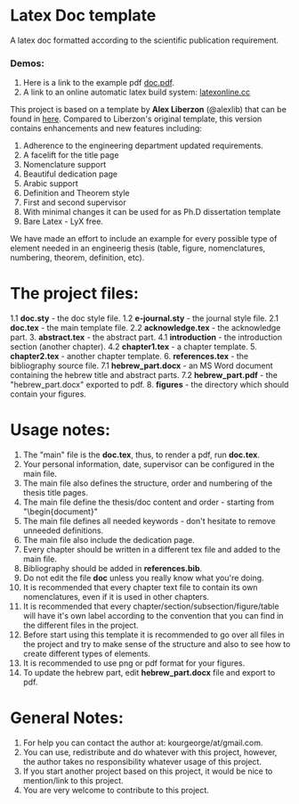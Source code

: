 # Latex Doc template
A latex doc formatted according to the scientific publication requirement.

### Demos:
1. Here is a link to the example pdf [doc.pdf](doc.pdf).
2. A link to an online automatic latex build system: [latexonline.cc](https://latexonline.cc/compile?git=https%3A%2F%2Fgithub.com%2FLaGuer%2Fdoc-latex&target=main.tex&command=pdflatex)


This project is based on a template by **Alex Liberzon** (@alexlib) that can be found in [here](https://github.com/alexlib/tau_thesis_lyx_template).
Compared to Liberzon's original template, this version contains enhancements and new features including:

1. Adherence to the engineering department updated requirements.
2. A facelift for the title page
3. Nomenclature support
4. Beautiful dedication page
4. Arabic support
5. Definition and Theorem style
6. First and second supervisor
7. With minimal changes it can be used for as Ph.D dissertation template
8. Bare Latex - LyX free.

We have made an effort to include an example for every possible type of element needed in an engineerig thesis (table, figure, nomenclatures, numbering, theorem, definition, etc).

**The project files:**
======

1.1 **doc.sty** - the doc style file.
1.2 **e-journal.sty** - the journal style file.
2.1 **doc.tex** - the main template file.
2.2 **acknowledge.tex** - the acknowledge part.
3. **abstract.tex** - the abstract part.
4.1 **introduction** - the introduction section (another chapter).
4.2 **chapter1.tex** - a chapter template.
5. **chapter2.tex** - another chapter template.
6. **references.tex** - the bibliography source file.
7.1 **hebrew_part.docx** - an MS Word document containing the hebrew title and abstract parts.
7.2 **hebrew_part.pdf** - the "hebrew_part.docx" exported to pdf.
8. **figures** - the directory which should contain your figures.

**Usage notes:**
======

1. The "main" file is the **doc.tex**, thus, to render a pdf, run **doc.tex**.
2. Your personal information, date, supervisor can be configured in the main file.
3. The main file also defines the structure, order and numbering of the thesis title pages.
4. The main file define the thesis/doc content and order - starting from "\begin{document}"
5. The main file defines all needed keywords - don't hesitate to remove unneeded definitions.
6. The main file also include the dedication page.
6. Every chapter should be written in a different tex file and added to the main file.
7. Bibliography should be added in **references.bib**.
8. Do not edit the file **doc** unless you really know what you're doing.
9. It is recommended that every chapter text file to contain its own nomenclatures, even if it is used in other chapters.
10. It is recommended that every chapter/section/subsection/figure/table will have it's own label according to the convention that you can find in the different files in the project.
10. Before start using this template it is recommended to go over all files in the project and try to make sense of the structure and also to see how to create different types of elements.
11. It is recommended to use png or pdf format for your figures.
12. To update the hebrew part, edit **hebrew_part.docx** file and export to pdf.

**General Notes:**
======

1. For help you can contact the author at: kourgeorge/at/gmail.com.
2. You can use, redistribute and do whatever with this project, however, the author takes no responsibility whatever usage of this project.
3. If you start another project based on this project, it would be nice to mention/link to this project.
4. You are very welcome to contribute to this project.
